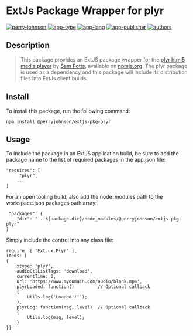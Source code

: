 # ExtJs Package Wrapper for plyr

[![perry-johnson](https://img.shields.io/badge/perry%20johnson-pja-blue.svg)](https://www.perryjohnson.com)
[![app-type](https://img.shields.io/badge/category-linux%20web%20env-blue.svg)](https://www.perryjohnson.com)
[![app-lang](https://img.shields.io/badge/language-na%20c%23-blue.svg)](https://www.perryjohnson.com)
[![app-publisher](https://img.shields.io/badge/%20%20%F0%9F%93%A6%F0%9F%9A%80-app--publisher-e10000.svg)](https://github.com/perryjohnsoninc/app-publisher)
[![authors](https://img.shields.io/badge/authors-scott%20meesseman-6F02B5.svg?logo=visual%20studio%20code)](https://github.com/perryjohnsoninc)

## Description

> This package provides an ExtJS package wrapper for the [plyr html5 media player](https://github.com/sampotts/plyr) by [Sam Potts](https://github.com/sampotts), available on [npmjs.org](https://www.npmjs.com/package/plyr).  The plyr package is used as a dependency and this package will include its distribution files into ExtJs client builds.

## Install

To install this package, run the following command:

    npm install @perryjohnson/extjs-pkg-plyr

## Usage

To include the package in an ExtJS application build, be sure to add the package name to the list of required packages in the app.json file:

    "requires": [
         "plyr",
        ...
    ]

For an open tooling build, also add the node_modules path to the workspace.json packages path array:

     "packages": {
        "dir": "...${package.dir}/node_modules/@perryjohnson/extjs-pkg-plyr"
    }

Simply include the control into any class file:

    require: [ 'Ext.ux.Plyr' ],
    items: [
    {
        xtype: 'plyr',
        audioCtlListTags: 'download',
        currentTime: 0,
        url: 'https://www.mydomain.com/audio/blank.mp4',
        plyrLoaded: function()         // Optional callback
        {
            Utils.log('Loaded!!!');
        },
        plyrLog: function(msg, level)  // Optional callback
        {
            Utils.log(msg, level);
        }
    }]
